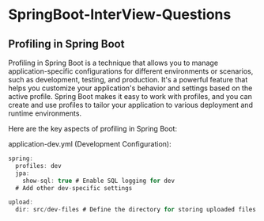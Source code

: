 # SpringBoot-InterView-Questions

## Profiling in Spring Boot
Profiling in Spring Boot is a technique that allows you to manage application-specific configurations for different environments or scenarios, such as development, testing, and production. It's a powerful feature that helps you customize your application's behavior and settings based on the active profile. Spring Boot makes it easy to work with profiles, and you can create and use profiles to tailor your application to various deployment and runtime environments.

Here are the key aspects of profiling in Spring Boot:

application-dev.yml (Development Configuration):
```java
spring:
  profiles: dev
  jpa:
    show-sql: true # Enable SQL logging for dev
  # Add other dev-specific settings

upload:
  dir: src/dev-files # Define the directory for storing uploaded files in dev

